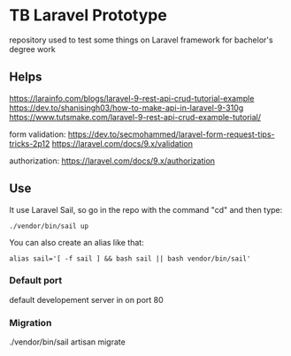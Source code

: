 # TB Laravel Prototype

repository used to test some things on Laravel framework for bachelor's degree work

## Helps

https://larainfo.com/blogs/laravel-9-rest-api-crud-tutorial-example
https://dev.to/shanisingh03/how-to-make-api-in-laravel-9-310g
https://www.tutsmake.com/laravel-9-rest-api-crud-example-tutorial/

form validation:
https://dev.to/secmohammed/laravel-form-request-tips-tricks-2p12
https://laravel.com/docs/9.x/validation

authorization:
https://laravel.com/docs/9.x/authorization

## Use
It use Laravel Sail, so go in the repo with the command "cd" and then type:
````
./vendor/bin/sail up
````

You can also create an alias like that:
````
alias sail='[ -f sail ] && bash sail || bash vendor/bin/sail'
````

### Default port
default developement server in on port 80

### Migration
./vendor/bin/sail artisan migrate

